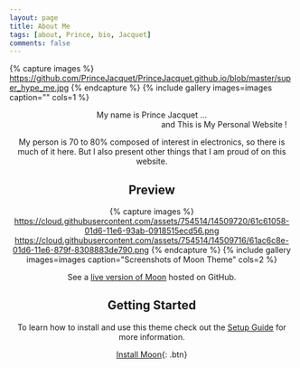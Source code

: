 ```yaml
---
layout: page
title: About Me
tags: [about, Prince, bio, Jacquet]
comments: false
---
```

    

{% capture images %}
https://github.com/PrinceJacquet/PrinceJacquet.github.io/blob/master/super_hype_me.jpg
{% endcapture %}
{% include gallery images=images caption="" cols=1 %}


<center>
My name is Prince Jacquet  ...  <br>  &emsp;&emsp;&emsp;&emsp;&emsp;&emsp;&emsp;&emsp;&emsp;&emsp;&emsp;&emsp;&emsp;&emsp;&emsp;&emsp;&emsp;&emsp; and This is My Personal Website !<center>

My person is 70 to 80% composed of interest in electronics, so there is much of it here.
But I also present other things that I am proud of on this website.



## Preview

{% capture images %}
    https://cloud.githubusercontent.com/assets/754514/14509720/61c61058-01d6-11e6-93ab-0918515ecd56.png
    https://cloud.githubusercontent.com/assets/754514/14509716/61ac6c8e-01d6-11e6-879f-8308883de790.png
{% endcapture %}
{% include gallery images=images caption="Screenshots of Moon Theme" cols=2 %}

See a [live version of Moon](http://taylantatli.github.io/Moon) hosted on GitHub.

## Getting Started

To learn how to install and use this theme check out the [Setup Guide](http://taylantatli.me/Moon/moon-theme/) for more information.
      
[Install Moon](https://github.com/TaylanTatli/Moon){: .btn} 
